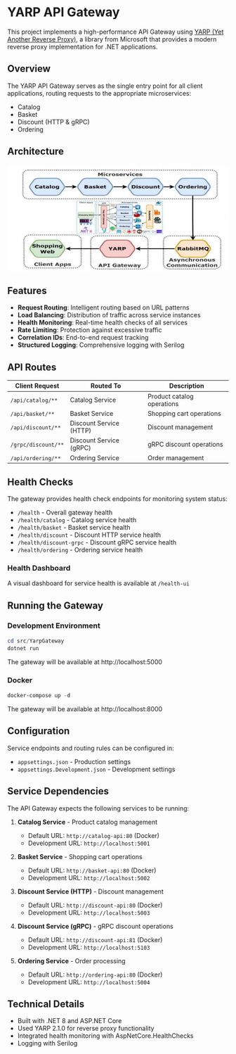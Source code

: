 # YARP API Gateway

This project implements a high-performance API Gateway using [YARP (Yet Another Reverse Proxy)](https://microsoft.github.io/reverse-proxy/), a library from Microsoft that provides a modern reverse proxy implementation for .NET applications.

## Overview

The YARP API Gateway serves as the single entry point for all client applications, routing requests to the appropriate microservices:

- Catalog
- Basket
- Discount (HTTP & gRPC)
- Ordering

## Architecture

![Microservices Architecture](b2.jpg)

## Features

- **Request Routing**: Intelligent routing based on URL patterns
- **Load Balancing**: Distribution of traffic across service instances
- **Health Monitoring**: Real-time health checks of all services
- **Rate Limiting**: Protection against excessive traffic
- **Correlation IDs**: End-to-end request tracking
- **Structured Logging**: Comprehensive logging with Serilog

## API Routes

| Client Request | Routed To | Description |
|----------------|-----------|-------------|
| `/api/catalog/**` | Catalog Service | Product catalog operations |
| `/api/basket/**` | Basket Service | Shopping cart operations |
| `/api/discount/**` | Discount Service (HTTP) | Discount management |
| `/grpc/discount/**` | Discount Service (gRPC) | gRPC discount operations |
| `/api/ordering/**` | Ordering Service | Order management |

## Health Checks

The gateway provides health check endpoints for monitoring system status:

- `/health` - Overall gateway health
- `/health/catalog` - Catalog service health
- `/health/basket` - Basket service health  
- `/health/discount` - Discount HTTP service health
- `/health/discount-grpc` - Discount gRPC service health
- `/health/ordering` - Ordering service health

### Health Dashboard

A visual dashboard for service health is available at `/health-ui`

## Running the Gateway

### Development Environment

```powershell
cd src/YarpGateway
dotnet run
```

The gateway will be available at http://localhost:5000

### Docker

```powershell
docker-compose up -d
```

The gateway will be available at http://localhost:8000

## Configuration

Service endpoints and routing rules can be configured in:
- `appsettings.json` - Production settings
- `appsettings.Development.json` - Development settings

## Service Dependencies

The API Gateway expects the following services to be running:

1. **Catalog Service** - Product catalog management
   - Default URL: `http://catalog-api:80` (Docker)
   - Development URL: `http://localhost:5001`

2. **Basket Service** - Shopping cart operations
   - Default URL: `http://basket-api:80` (Docker)
   - Development URL: `http://localhost:5002`

3. **Discount Service (HTTP)** - Discount management
   - Default URL: `http://discount-api:80` (Docker)
   - Development URL: `http://localhost:5003`

4. **Discount Service (gRPC)** - gRPC discount operations
   - Default URL: `http://discount-api:81` (Docker)
   - Development URL: `http://localhost:5103`

5. **Ordering Service** - Order processing
   - Default URL: `http://ordering-api:80` (Docker) 
   - Development URL: `http://localhost:5004`

## Technical Details

- Built with .NET 8 and ASP.NET Core
- Used YARP 2.1.0 for reverse proxy functionality
- Integrated health monitoring with AspNetCore.HealthChecks
- Logging with Serilog
